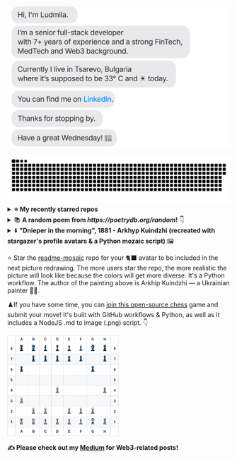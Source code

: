 [![](https://raw.githubusercontent.com/milaabl/milaabl/main/chat.svg)](https://www.linkedin.com/in/ludmila-a-dev/)

<!-- https://github.com/milaabl/milaabl/assets/86361434/c35b0e6f-acf0-435e-920d-b90faa4788ad -->

<img alt="Snake eating my contributions for breakfast🧉" src="https://raw.githubusercontent.com/milaabl/milaabl-readme/preview/github-contribution-grid-snake.svg" />

<details>
<summary>
  <strong>⭐ My recently starred repos </strong>
</summary>
  
<!-- Starred repos start -->
| Name | Url | Stars | Description |
| --- | --- |  --- |  --- |
| EnsoFinance/temper|https://github.com/EnsoFinance/temper|339|Temper your expectations - Ethereum Transaction Simulator |
| the-coder-o/a-bd.me|https://github.com/the-coder-o/a-bd.me|8|My personal website made with Next.js 14 (App Router). Features blog posts, gear list, dark theme and more. Tailwind CSS,  Radix, Framer Motion, and Vercel.|
| Xunzhuo/Xunzhuo|https://github.com/Xunzhuo/Xunzhuo|35|About me|
| zcaceres/interview-prep|https://github.com/zcaceres/interview-prep|1|algos, data structures etc.|
| zcaceres/snoop|https://github.com/zcaceres/snoop|3|Like grep or ack... for the DOM|
| zcaceres/zcaceres|https://github.com/zcaceres/zcaceres|2|Super secret Github profile README thing|
| zcaceres/dotfiles|https://github.com/zcaceres/dotfiles|2|System setup w/dotfiles, tools, and apps automated with Ansible. Forever a WIP.|
| glitch-txs/walletconnect-cafe|https://github.com/glitch-txs/walletconnect-cafe|2|Ethereum-provider implementation with Cafe (global state manager)|
| glitch-txs/metamask-csp-firefox|https://github.com/glitch-txs/metamask-csp-firefox|4|MetaMask is blocked by Firefox when using CSP|
| glitch-txs/next-auth|https://github.com/glitch-txs/next-auth|1|Authentication for the Web.|
| michaelsbradleyjr/nim-notcurses|https://github.com/michaelsbradleyjr/nim-notcurses|29|Nim wrapper for Notcurses: blingful TUIs and character graphics|
| arianXdev/hardhat-jest|https://github.com/arianXdev/hardhat-jest|9|A Hardhat plugin that allows you to use Jest easily!|
| przemek890/Gender_prediction|https://github.com/przemek890/Gender_prediction|4|An application that utilizes camera input to predict a person's gender using a convolutional layer in PyTorch.|
| pieralukasz/pixel-recruitment-task|https://github.com/pieralukasz/pixel-recruitment-task|1|Zadanie rekrutacyjne Pixel Technology|
| SaraRasoulian/oop-solid-patterns|https://github.com/SaraRasoulian/oop-solid-patterns|15|💎  An educational repository for OOP, SOLID and Design Patterns|
| BogdanMFometescu/resume-builder|https://github.com/BogdanMFometescu/resume-builder|12|Django-based web application that allows users to create, update, and export professional resumes.|
| 0xMimir/Advance-CNN-LSTM-Model-for-Cryptocurrency-Forecasting|https://github.com/0xMimir/Advance-CNN-LSTM-Model-for-Cryptocurrency-Forecasting|8|CNN LSTM model used for predicting cryptocurrencies|
| b-hristov/b-hristov|https://github.com/b-hristov/b-hristov|1||
| CloverGit/CloverGit|https://github.com/CloverGit/CloverGit|7||
| TatevKaren/TatevKaren-data-science-portfolio|https://github.com/TatevKaren/TatevKaren-data-science-portfolio|58|Data Science Portfolio of Tatev Karen Aslanyan including Case Studies and Research Projects that I have completed that solve business problems or introduce new products. Case Study papers, codes, and additional resources are all included.|
| PiotrRut/elonmusk-twitter-notifier|https://github.com/PiotrRut/elonmusk-twitter-notifier|62|AI driven e-mail notifier for tweets mentioning stock from Elon Musk 📈|
| Vendicated/Vencord|https://github.com/Vendicated/Vencord|7894|The cutest Discord client mod|
| yeoman/yo|https://github.com/yeoman/yo|3814|CLI tool for running Yeoman generators|
| matter-labs/zksync-era|https://github.com/matter-labs/zksync-era|3079|zkSync era|
| 0age/create2crunch|https://github.com/0age/create2crunch|454|A Rust program for finding salts that create gas-efficient Ethereum addresses via CREATE2.|
| joshstevens19/ethereum-multicall|https://github.com/joshstevens19/ethereum-multicall|348|Ability to call many ethereum constant function calls in 1 JSONRPC request|
| threshold-network/token-dashboard|https://github.com/threshold-network/token-dashboard|22||
| LimeChain/mongoose-immutable-plugin|https://github.com/LimeChain/mongoose-immutable-plugin|2|Mongoose plugin guarding fields from modifications|
| ankitects/anki|https://github.com/ankitects/anki|17850|Anki's shared backend and web components, and the Qt frontend|
| lightningnetwork/lnd|https://github.com/lightningnetwork/lnd|7567|Lightning Network Daemon ⚡️|

<!-- Starred repos end -->

</details>

<details>
  <summary>📚 <strong>A random poem from <em>https://poetrydb.org/random</em>!</strong> 👇 </summary>

<!-- Start poem -->
# 💮 Paradise Regained: The Second Book by *John Milton*

<p>
    Meanwhile the new-baptized, who yet remained<br/>At Jordan with the Baptist, and had seen<br/>Him whom they heard so late expressly called<br/>Jesus Messiah, Son of God, declared,<br/>And on that high authority had believed,<br/>And with him talked, and with him lodged—I mean<br/>Andrew and Simon, famous after known,<br/>With others, though in Holy Writ not named—<br/>Now missing him, their joy so lately found,<br/>So lately found and so abruptly gone,<br/>Began to doubt, and doubted many days,<br/>And, as the days increased, increased their doubt.<br/>Sometimes they thought he might be only shewn,<br/>And for a time caught up to God, as once<br/>Moses was in the Mount and missing long,<br/>And the great Thisbite, who on fiery wheels<br/>Rode up to Heaven, yet once again to come.<br/>Therefore, as those young prophets then with care<br/>Sought lost Eliah, so in each place these<br/>Nigh to Bethabara—in Jericho<br/>The city of palms, AEnon, and Salem old,<br/>Machaerus, and each town or city walled<br/>On this side the broad lake Genezaret,<br/>Or in Peraea—but returned in vain.<br/>Then on the bank of Jordan, by a creek,<br/>Where winds with reeds and osiers whispering play,<br/>Plain fishermen (no greater men them call),<br/>Close in a cottage low together got,<br/>Their unexpected loss and plaints outbreathed:—<br/>  "Alas, from what high hope to what relapse<br/>Unlooked for are we fallen!  Our eyes beheld<br/>Messiah certainly now come, so long<br/>Expected of our fathers; we have heard<br/>His words, his wisdom full of grace and truth.<br/>'Now, now, for sure, deliverance is at hand;<br/>The kingdom shall to Israel be restored:'<br/>Thus we rejoiced, but soon our joy is turned<br/>Into perplexity and new amaze.<br/>For whither is he gone? what accident<br/>Hath rapt him from us? will he now retire<br/>After appearance, and again prolong<br/>Our expectation?  God of Israel,<br/>Send thy Messiah forth; the time is come.<br/>Behold the kings of the earth, how they oppress<br/>Thy Chosen, to what highth their power unjust<br/>They have exalted, and behind them cast<br/>All fear of Thee; arise, and vindicate<br/>Thy glory; free thy people from their yoke!<br/>But let us wait; thus far He hath performed—<br/>Sent his Anointed, and to us revealed him<br/>By his great Prophet pointed at and shown<br/>In public, and with him we have conversed.<br/>Let us be glad of this, and all our fears<br/>Lay on his providence; He will not fail,<br/>Nor will withdraw him now, nor will recall—<br/>Mock us with his blest sight, then snatch him hence:<br/>Soon we shall see our hope, our joy, return."<br/>  Thus they out of their plaints new hope resume<br/>To find whom at the first they found unsought.<br/>But to his mother Mary, when she saw<br/>Others returned from baptism, not her Son,<br/>Nor left at Jordan tidings of him none,<br/>Within her breast though calm, her breast though pure,<br/>Motherly cares and fears got head, and raised<br/>Some troubled thoughts, which she in sighs thus clad:—<br/>  "Oh, what avails me now that honour high,<br/>To have conceived of God, or that salute,<br/>'Hail, highly favoured, among women blest!'<br/>While I to sorrows am no less advanced,<br/>And fears as eminent above the lot<br/>Of other women, by the birth I bore:<br/>In such a season born, when scarce a shed<br/>Could be obtained to shelter him or me<br/>From the bleak air?  A stable was our warmth,<br/>A manger his; yet soon enforced to fly<br/>Thence into Egypt, till the murderous king<br/>Were dead, who sought his life, and, missing, filled<br/>With infant blood the streets of Bethlehem.<br/>From Egypt home returned, in Nazareth<br/>Hath been our dwelling many years; his life<br/>Private, unactive, calm, contemplative,<br/>Little suspicious to any king.  But now,<br/>Full grown to man, acknowledged, as I hear,<br/>By John the Baptist, and in public shewn,<br/>Son owned from Heaven by his Father's voice,<br/>I looked for some great change.  To honour? no;<br/>But trouble, as old Simeon plain foretold,<br/>That to the fall and rising he should be<br/>Of many in Israel, and to a sign<br/>Spoken against—that through my very soul<br/>A sword shall pierce.  This is my favoured lot,<br/>My exaltation to afflictions high!<br/>Afflicted I may be, it seems, and blest!<br/>I will not argue that, nor will repine.<br/>But where delays he now?  Some great intent<br/>Conceals him.  When twelve years he scarce had seen,<br/>I lost him, but so found as well I saw<br/>He could not lose himself, but went about<br/>His Father's business.  What he meant I mused—<br/>Since understand; much more his absence now<br/>Thus long to some great purpose he obscures.<br/>But I to wait with patience am inured;<br/>My heart hath been a storehouse long of things<br/>And sayings laid up, pretending strange events."<br/>  Thus Mary, pondering oft, and oft to mind<br/>Recalling what remarkably had passed<br/>Since first her Salutation heard, with thoughts<br/>Meekly composed awaited the fulfilling:<br/>The while her Son, tracing the desert wild,<br/>Sole, but with holiest meditations fed,<br/>Into himself descended, and at once<br/>All his great work to come before him set—<br/>How to begin, how to accomplish best<br/>His end of being on Earth, and mission high.<br/>For Satan, with sly preface to return,<br/>Had left him vacant, and with speed was gone<br/>Up to the middle region of thick air,<br/>Where all his Potentates in council sate.<br/>There, without sign of boast, or sign of joy,<br/>Solicitous and blank, he thus began:—<br/>  "Princes, Heaven's ancient Sons, AEthereal Thrones—<br/>Daemonian Spirits now, from the element<br/>Each of his reign allotted, rightlier called<br/>Powers of Fire, Air, Water, and Earth beneath<br/>(So may we hold our place and these mild seats<br/>Without new trouble!)—such an enemy<br/>Is risen to invade us, who no less<br/>Threatens than our expulsion down to Hell.<br/>I, as I undertook, and with the vote<br/>Consenting in full frequence was impowered,<br/>Have found him, viewed him, tasted him; but find<br/>Far other labour to be undergone<br/>Than when I dealt with Adam, first of men,<br/>Though Adam by his wife's allurement fell,<br/>However to this Man inferior far—<br/>If he be Man by mother's side, at least<br/>With more than human gifts from Heaven adorned,<br/>Perfections absolute, graces divine,<br/>And amplitude of mind to greatest deeds.<br/>Therefore I am returned, lest confidence<br/>Of my success with Eve in Paradise<br/>Deceive ye to persuasion over-sure<br/>Of like succeeding here.  I summon all<br/>Rather to be in readiness with hand<br/>Or counsel to assist, lest I, who erst<br/>Thought none my equal, now be overmatched."<br/>  So spake the old Serpent, doubting, and from all<br/>With clamour was assured their utmost aid<br/>At his command; when from amidst them rose<br/>Belial, the dissolutest Spirit that fell,<br/>The sensualest, and, after Asmodai,<br/>The fleshliest Incubus, and thus advised:—<br/>  "Set women in his eye and in his walk,<br/>Among daughters of men the fairest found.<br/>Many are in each region passing fair<br/>As the noon sky, more like to goddesses<br/>Than mortal creatures, graceful and discreet,<br/>Expert in amorous arts, enchanting tongues<br/>Persuasive, virgin majesty with mild<br/>And sweet allayed, yet terrible to approach,<br/>Skilled to retire, and in retiring draw<br/>Hearts after them tangled in amorous nets.<br/>Such object hath the power to soften and tame<br/>Severest temper, smooth the rugged'st brow,<br/>Enerve, and with voluptuous hope dissolve,<br/>Draw out with credulous desire, and lead<br/>At will the manliest, resolutest breast,<br/>As the magnetic hardest iron draws.<br/>Women, when nothing else, beguiled the heart<br/>Of wisest Solomon, and made him build,<br/>And made him bow, to the gods of his wives."<br/>  To whom quick answer Satan thus returned:—<br/>"Belial, in much uneven scale thou weigh'st<br/>All others by thyself.  Because of old<br/>Thou thyself doat'st on womankind, admiring<br/>Their shape, their colour, and attractive grace,<br/>None are, thou think'st, but taken with such toys.<br/>Before the Flood, thou, with thy lusty crew,<br/>False titled Sons of God, roaming the Earth,<br/>Cast wanton eyes on the daughters of men,<br/>And coupled with them, and begot a race.<br/>Have we not seen, or by relation heard,<br/>In courts and regal chambers how thou lurk'st,<br/>In wood or grove, by mossy fountain-side,<br/>In valley or green meadow, to waylay<br/>Some beauty rare, Calisto, Clymene,<br/>Daphne, or Semele, Antiopa,<br/>Or Amymone, Syrinx, many more<br/>Too long—then lay'st thy scapes on names adored,<br/>Apollo, Neptune, Jupiter, or Pan,<br/>Satyr, or Faun, or Silvan?  But these haunts<br/>Delight not all.  Among the sons of men<br/>How many have with a smile made small account<br/>Of beauty and her lures, easily scorned<br/>All her assaults, on worthier things intent!<br/>Remember that Pellean conqueror,<br/>A youth, how all the beauties of the East<br/>He slightly viewed, and slightly overpassed;<br/>How he surnamed of Africa dismissed,<br/>In his prime youth, the fair Iberian maid.<br/>For Solomon, he lived at ease, and, full<br/>Of honour, wealth, high fare, aimed not beyond<br/>Higher design than to enjoy his state;<br/>Thence to the bait of women lay exposed.<br/>But he whom we attempt is wiser far<br/>Than Solomon, of more exalted mind,<br/>Made and set wholly on the accomplishment<br/>Of greatest things.  What woman will you find,<br/>Though of this age the wonder and the fame,<br/>On whom his leisure will voutsafe an eye<br/>Of fond desire?  Or should she, confident,<br/>As sitting queen adored on Beauty's throne,<br/>Descend with all her winning charms begirt<br/>To enamour, as the zone of Venus once<br/>Wrought that effect on Jove (so fables tell),<br/>How would one look from his majestic brow,<br/>Seated as on the top of Virtue's hill,<br/>Discountenance her despised, and put to rout<br/>All her array, her female pride deject,<br/>Or turn to reverent awe!  For Beauty stands<br/>In the admiration only of weak minds<br/>Led captive; cease to admire, and all her plumes<br/>Fall flat, and shrink into a trivial toy,<br/>At every sudden slighting quite abashed.<br/>Therefore with manlier objects we must try<br/>His constancy—with such as have more shew<br/>Of worth, of honour, glory, and popular praise<br/>(Rocks whereon greatest men have oftest wrecked);<br/>Or that which only seems to satisfy<br/>Lawful desires of nature, not beyond.<br/>And now I know he hungers, where no food<br/>Is to be found, in the wide Wilderness:<br/>The rest commit to me; I shall let pass<br/>No advantage, and his strength as oft assay."<br/>  He ceased, and heard their grant in loud acclaim;<br/>Then forthwith to him takes a chosen band<br/>Of Spirits likest to himself in guile,<br/>To be at hand and at his beck appear,<br/>If cause were to unfold some active scene<br/>Of various persons, each to know his part;<br/>Then to the desert takes with these his flight,<br/>Where still, from shade to shade, the Son of God,<br/>After forty days' fasting, had remained,<br/>Now hungering first, and to himself thus said:—<br/>  "Where will this end?  Four times ten days I have passed<br/>Wandering this woody maze, and human food<br/>Nor tasted, nor had appetite.  That fast<br/>To virtue I impute not, or count part<br/>Of what I suffer here.  If nature need not,<br/>Or God support nature without repast,<br/>Though needing, what praise is it to endure?<br/>But now I feel I hunger; which declares<br/>Nature hath need of what she asks.  Yet God<br/>Can satisfy that need some other way,<br/>Though hunger still remain.  So it remain<br/>Without this body's wasting, I content me,<br/>And from the sting of famine fear no harm;<br/>Nor mind it, fed with better thoughts, that feed<br/>Me hungering more to do my Father's will."<br/>  It was the hour of night, when thus the Son<br/>Communed in silent walk, then laid him down<br/>Under the hospitable covert nigh<br/>Of trees thick interwoven.  There he slept,<br/>And dreamed, as appetite is wont to dream,<br/>Of meats and drinks, nature's refreshment sweet.<br/>Him thought he by the brook of Cherith stood,<br/>And saw the ravens with their horny beaks<br/>Food to Elijah bringing even and morn—<br/>Though ravenous, taught to abstain from what they brought;<br/>He saw the Prophet also, how he fled<br/>Into the desert, and how there he slept<br/>Under a juniper—then how, awaked,<br/>He found his supper on the coals prepared,<br/>And by the Angel was bid rise and eat,<br/>And eat the second time after repose,<br/>The strength whereof sufficed him forty days:<br/>Sometimes that with Elijah he partook,<br/>Or as a guest with Daniel at his pulse.<br/>Thus wore out night; and now the harald Lark<br/>Left his ground-nest, high towering to descry<br/>The Morn's approach, and greet her with his song.<br/>As lightly from his grassy couch up rose<br/>Our Saviour, and found all was but a dream;<br/>Fasting he went to sleep, and fasting waked.<br/>Up to a hill anon his steps he reared,<br/>From whose high top to ken the prospect round,<br/>If cottage were in view, sheep-cote, or herd;<br/>But cottage, herd, or sheep-cote, none he saw—<br/>Only in a bottom saw a pleasant grove,<br/>With chaunt of tuneful birds resounding loud.<br/>Thither he bent his way, determined there<br/>To rest at noon, and entered soon the shade<br/>High-roofed, and walks beneath, and alleys brown,<br/>That opened in the midst a woody scene;<br/>Nature's own work it seemed (Nature taught Art),<br/>And, to a superstitious eye, the haunt<br/>Of wood-gods and wood-nymphs.  He viewed it round;<br/>When suddenly a man before him stood,<br/>Not rustic as before, but seemlier clad,<br/>As one in city or court or palace bred,<br/>And with fair speech these words to him addressed:—<br/>  "With granted leave officious I return,<br/>But much more wonder that the Son of God<br/>In this wild solitude so long should bide,<br/>Of all things destitute, and, well I know,<br/>Not without hunger.  Others of some note,<br/>As story tells, have trod this wilderness:<br/>The fugitive Bond-woman, with her son,<br/>Outcast Nebaioth, yet found here relief<br/>By a providing Angel; all the race<br/>Of Israel here had famished, had not God<br/>Rained from heaven manna; and that Prophet bold,<br/>Native of Thebez, wandering here, was fed<br/>Twice by a voice inviting him to eat.<br/>Of thee those forty days none hath regard,<br/>Forty and more deserted here indeed."<br/>  To whom thus Jesus:—"What conclud'st thou hence?<br/>They all had need; I, as thou seest, have none."<br/>  "How hast thou hunger then?" Satan replied.<br/>"Tell me, if food were now before thee set,<br/>Wouldst thou not eat?"  "Thereafter as I like<br/>the giver," answered Jesus.  "Why should that<br/>Cause thy refusal?" said the subtle Fiend.<br/>"Hast thou not right to all created things?<br/>Owe not all creatures, by just right, to thee<br/>Duty and service, nor to stay till bid,<br/>But tender all their power?  Nor mention I<br/>Meats by the law unclean, or offered first<br/>To idols—those young Daniel could refuse;<br/>Nor proffered by an enemy—though who<br/>Would scruple that, with want oppressed?  Behold,<br/>Nature ashamed, or, better to express,<br/>Troubled, that thou shouldst hunger, hath purveyed<br/>From all the elements her choicest store,<br/>To treat thee as beseems, and as her Lord<br/>With honour.  Only deign to sit and eat."<br/>  He spake no dream; for, as his words had end,<br/>Our Saviour, lifting up his eyes, beheld,<br/>In ample space under the broadest shade,<br/>A table richly spread in regal mode,<br/>With dishes piled and meats of noblest sort<br/>And savour—beasts of chase, or fowl of game,<br/>In pastry built, or from the spit, or boiled,<br/>Grisamber-steamed; all fish, from sea or shore,<br/>Freshet or purling brook, of shell or fin,<br/>And exquisitest name, for which was drained<br/>Pontus, and Lucrine bay, and Afric coast.<br/>Alas! how simple, to these cates compared,<br/>Was that crude Apple that diverted Eve!<br/>And at a stately sideboard, by the wine,<br/>That fragrant smell diffused, in order stood<br/>Tall stripling youths rich-clad, of fairer hue<br/>Than Ganymed or Hylas; distant more,<br/>Under the trees now tripped, now solemn stood,<br/>Nymphs of Diana's train, and Naiades<br/>With fruits and flowers from Amalthea's horn,<br/>And ladies of the Hesperides, that seemed<br/>Fairer than feigned of old, or fabled since<br/>Of faery damsels met in forest wide<br/>By knights of Logres, or of Lyones,<br/>Lancelot, or Pelleas, or Pellenore.<br/>And all the while harmonious airs were heard<br/>Of chiming strings or charming pipes; and winds<br/>Of gentlest gale Arabian odours fanned<br/>From their soft wings, and Flora's earliest smells.<br/>Such was the splendour; and the Tempter now<br/>His invitation earnestly renewed:—<br/>  "What doubts the Son of God to sit and eat?<br/>These are not fruits forbidden; no interdict<br/>Defends the touching of these viands pure;<br/>Their taste no knowledge works, at least of evil,<br/>But life preserves, destroys life's enemy,<br/>Hunger, with sweet restorative delight.<br/>All these are Spirits of air, and woods, and springs,<br/>Thy gentle ministers, who come to pay<br/>Thee homage, and acknowledge thee their Lord.<br/>What doubt'st thou, Son of God?  Sit down and eat."<br/>  To whom thus Jesus temperately replied:—<br/>"Said'st thou not that to all things I had right?<br/>And who withholds my power that right to use?<br/>Shall I receive by gift what of my own,<br/>When and where likes me best, I can command?<br/>I can at will, doubt not, as soon as thou,<br/>Command a table in this wilderness,<br/>And call swift flights of Angels ministrant,<br/>Arrayed in glory, on my cup to attend:<br/>Why shouldst thou, then, obtrude this diligence<br/>In vain, where no acceptance it can find?<br/>And with my hunger what hast thou to do?<br/>Thy pompous delicacies I contemn,<br/>And count thy specious gifts no gifts, but guiles."<br/>  To whom thus answered Satan, male-content:—<br/>"That I have also power to give thou seest;<br/>If of that power I bring thee voluntary<br/>What I might have bestowed on whom I pleased,<br/>And rather opportunely in this place<br/>Chose to impart to thy apparent need,<br/>Why shouldst thou not accept it?  But I see<br/>What I can do or offer is suspect.<br/>Of these things others quickly will dispose,<br/>Whose pains have earned the far-fet spoil."  With that<br/>Both table and provision vanished quite,<br/>With sound of harpies' wings and talons heard;<br/>Only the importune Tempter still remained,<br/>And with these words his temptation pursued:—<br/>  "By hunger, that each other creature tames,<br/>Thou art not to be harmed, therefore not moved;<br/>Thy temperance, invincible besides,<br/>For no allurement yields to appetite;<br/>And all thy heart is set on high designs,<br/>High actions.  But wherewith to be achieved?<br/>Great acts require great means of enterprise;<br/>Thou art unknown, unfriended, low of birth,<br/>A carpenter thy father known, thyself<br/>Bred up in poverty and straits at home,<br/>Lost in a desert here and hunger-bit.<br/>Which way, or from what hope, dost thou aspire<br/>To greatness? whence authority deriv'st?<br/>What followers, what retinue canst thou gain,<br/>Or at thy heels the dizzy multitude,<br/>Longer than thou canst feed them on thy cost?<br/>Money brings honour, friends, conquest, and realms.<br/>What raised Antipater the Edomite,<br/>And his son Herod placed on Juda's throne,<br/>Thy throne, but gold, that got him puissant friends?<br/>Therefore, if at great things thou wouldst arrive,<br/>Get riches first, get wealth, and treasure heap—<br/>Not difficult, if thou hearken to me.<br/>Riches are mine, fortune is in my hand;<br/>They whom I favour thrive in wealth amain,<br/>While virtue, valour, wisdom, sit in want."<br/>  To whom thus Jesus patiently replied:—<br/>"Yet wealth without these three is impotent<br/>To gain dominion, or to keep it gained—<br/>Witness those ancient empires of the earth,<br/>In highth of all their flowing wealth dissolved;<br/>But men endued with these have oft attained,<br/>In lowest poverty, to highest deeds—<br/>Gideon, and Jephtha, and the shepherd lad<br/>Whose offspring on the throne of Juda sate<br/>So many ages, and shall yet regain<br/>That seat, and reign in Israel without end.<br/>Among the Heathen (for throughout the world<br/>To me is not unknown what hath been done<br/>Worthy of memorial) canst thou not remember<br/>Quintius, Fabricius, Curius, Regulus?<br/>For I esteem those names of men so poor,<br/>Who could do mighty things, and could contemn<br/>Riches, though offered from the hand of kings.<br/>And what in me seems wanting but that I<br/>May also in this poverty as soon<br/>Accomplish what they did, perhaps and more?<br/>Extol not riches, then, the toil of fools,<br/>The wise man's cumbrance, if not snare; more apt<br/>To slacken virtue and abate her edge<br/>Than prompt her to do aught may merit praise.<br/>What if with like aversion I reject<br/>Riches and realms!  Yet not for that a crown,<br/>Golden in shew, is but a wreath of thorns,<br/>Brings dangers, troubles, cares, and sleepless nights,<br/>To him who wears the regal diadem,<br/>When on his shoulders each man's burden lies;<br/>For therein stands the office of a king,<br/>His honour, virtue, merit, and chief praise,<br/>That for the public all this weight he bears.<br/>Yet he who reigns within himself, and rules<br/>Passions, desires, and fears, is more a king—<br/>Which every wise and virtuous man attains;<br/>And who attains not, ill aspires to rule<br/>Cities of men, or headstrong multitudes,<br/>Subject himself to anarchy within,<br/>Or lawless passions in him, which he serves.<br/>But to guide nations in the way of truth<br/>By saving doctrine, and from error lead<br/>To know, and, knowing, worship God aright,<br/>Is yet more kingly.  This attracts the soul,<br/>Governs the inner man, the nobler part;<br/>That other o'er the body only reigns,<br/>And oft by force—which to a generous mind<br/>So reigning can be no sincere delight.<br/>Besides, to give a kingdom hath been thought<br/>Greater and nobler done, and to lay down<br/>Far more magnanimous, than to assume.<br/>Riches are needless, then, both for themselves,<br/>And for thy reason why they should be sought—<br/>To gain a sceptre, oftest better missed."
</p>

***
<!-- End poem -->
</details>

<details>
<summary>
  ⬇️ <strong>"Dnieper in the morning", 1881 - Arkhyp Kuindzhi (recreated with stargazer's profile avatars & a Python mozaic script)</strong> 🖼️
</summary>

<img width="49%" src="https://raw.githubusercontent.com/milaabl/readme-mosaic/main/data/input.jpg" alt="Original picture"/>
<img width="49%" src="https://raw.githubusercontent.com/milaabl/readme-mosaic/main/data/output.jpg" alt="Output picture"/>
<img width="70%" src="https://raw.githubusercontent.com/milaabl/readme-mosaic/main/data/output.gif" alt="Output GIF"/>
</details>

⭐ Star the [readme-mosaic](https://github.com/milaabl/readme-mosaic) repo for your 🐈‍⬛ avatar to be included in the next picture redrawing. The more users star the repo, the more realistic the picture will look like because the colors will get more diverse. It's a Python workflow. The author of the painting above is Arkhip Kuindzhi — a Ukrainian painter 💙💛.

♟️If you have some time, you can [join this open-source chess](https://github.com/milaabl/readme-chess) game and submit your move! It's built with GitHub workflows & Python, as well as it includes a NodeJS .md to image (.png) script. 👇

<a href="https://github.com/milaabl/readme-chess/blob/master/README.md"><img src="https://raw.githubusercontent.com/milaabl/readme-chess/master/chess.png" alt="README chess dynamic game preview" width="50%" /></a>

<strong>✍️ Please check out my <a href="https://medium.com/@milaabl2405">Medium</a> for Web3-related posts!</strong>

